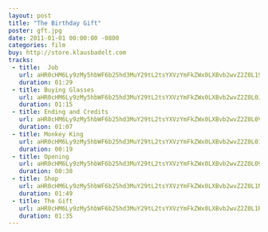 ```yaml
---
layout: post
title: "The Birthday Gift"
poster: gft.jpg
date: 2011-01-01 00:00:00 -0800
categories: film
buy: http://store.klausbadelt.com
tracks:
 - title:  Job
   url: aHR0cHM6Ly9zMy5hbWF6b25hd3MuY29tL2tsYXVzYmFkZWx0LXBvb2wvZ2Z0L19Kb2IubXAz
   duration: 01:29
 - title: Buying Glasses
   url: aHR0cHM6Ly9zMy5hbWF6b25hd3MuY29tL2tsYXVzYmFkZWx0LXBvb2wvZ2Z0L0J1eWluZyBHbGFzc2VzLm1wMw==
   duration: 01:15
 - title: Ending and Credits
   url: aHR0cHM6Ly9zMy5hbWF6b25hd3MuY29tL2tsYXVzYmFkZWx0LXBvb2wvZ2Z0L0VuZGluZyBhbmQgQ3JlZGl0cy5tcDM=
   duration: 01:07
 - title: Monkey King
   url: aHR0cHM6Ly9zMy5hbWF6b25hd3MuY29tL2tsYXVzYmFkZWx0LXBvb2wvZ2Z0L01vbmtleSBLaW5nLm1wMw==
   duration: 00:19
 - title: Opening
   url: aHR0cHM6Ly9zMy5hbWF6b25hd3MuY29tL2tsYXVzYmFkZWx0LXBvb2wvZ2Z0L09wZW5pbmcubXAz
   duration: 00:38
 - title: Shop
   url: aHR0cHM6Ly9zMy5hbWF6b25hd3MuY29tL2tsYXVzYmFkZWx0LXBvb2wvZ2Z0L1Nob3AubXAz
   duration: 01:49
 - title: The Gift
   url: aHR0cHM6Ly9zMy5hbWF6b25hd3MuY29tL2tsYXVzYmFkZWx0LXBvb2wvZ2Z0L1RoZSBHaWZ0Lm1wMw==
   duration: 01:35
---
```

